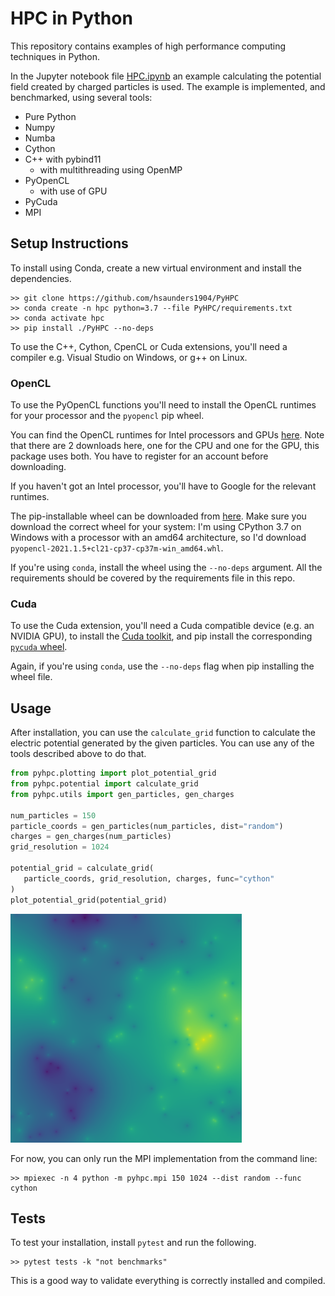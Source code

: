 # HPC in Python

This repository contains examples of high performance computing techniques in
Python.

In the Jupyter notebook file [HPC.ipynb](HPC.ipynb) an example calculating the
potential field created by charged particles is used.
The example is implemented, and benchmarked, using several tools:

- Pure Python
- Numpy
- Numba
- Cython
- C++ with pybind11
  - with multithreading using OpenMP
- PyOpenCL
  - with use of GPU
- PyCuda
- MPI

## Setup Instructions

To install using Conda, create a new virtual environment
and install the dependencies.

```shell
>> git clone https://github.com/hsaunders1904/PyHPC
>> conda create -n hpc python=3.7 --file PyHPC/requirements.txt
>> conda activate hpc
>> pip install ./PyHPC --no-deps
```

To use the C++, Cython, CpenCL or Cuda extensions,
you'll need a compiler e.g. Visual Studio on Windows, or g++ on Linux.

### OpenCL

To use the PyOpenCL functions you'll need to install the OpenCL runtimes for
your processor and the `pyopencl` pip wheel.

You can find the OpenCL runtimes for Intel processors and GPUs
[here](https://software.intel.com/content/www/us/en/develop/articles/opencl-drivers.html).
Note that there are 2 downloads here, one for the CPU and one for the GPU,
this package uses both.
You have to register for an account before downloading.

If you haven't got an Intel processor,
you'll have to Google for the relevant runtimes.

The pip-installable wheel can be downloaded from
[here](https://www.lfd.uci.edu/~gohlke/pythonlibs/#pyopencl).
Make sure you download the correct wheel for your system:
I'm using CPython 3.7 on Windows with a processor with an amd64 architecture,
so I'd download `pyopencl‑2021.1.5+cl21‑cp37‑cp37m‑win_amd64.whl`.

If you're using `conda`, install the wheel using the `--no-deps` argument.
All the requirements should be covered by the requirements file in this repo.

### Cuda

To use the Cuda extension, you'll need a Cuda compatible device
(e.g. an NVIDIA GPU), to install the
[Cuda toolkit](https://developer.nvidia.com/cuda-downloads),
and pip install the corresponding
[`pycuda` wheel](https://www.lfd.uci.edu/~gohlke/pythonlibs/#pycuda).

Again, if you're using `conda`,
use the `--no-deps` flag when pip installing the wheel file.

## Usage

After installation,
you can use the `calculate_grid` function to calculate the electric
potential generated by the given particles.
You can use any of the tools described above to do that.

```python
from pyhpc.plotting import plot_potential_grid
from pyhpc.potential import calculate_grid
from pyhpc.utils import gen_particles, gen_charges

num_particles = 150
particle_coords = gen_particles(num_particles, dist="random")
charges = gen_charges(num_particles)
grid_resolution = 1024

potential_grid = calculate_grid(
   particle_coords, grid_resolution, charges, func="cython"
)
plot_potential_grid(potential_grid)
```

![img](resources/readme_sample_grid.png)

For now, you can only run the MPI implementation from the command line:

```shell
>> mpiexec -n 4 python -m pyhpc.mpi 150 1024 --dist random --func cython
```

## Tests

To test your installation, install `pytest` and run the following.

```shell
>> pytest tests -k "not benchmarks"
```

This is a good way to validate everything is correctly installed and compiled.

